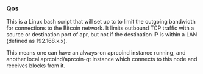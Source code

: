 ### Qos ###

This is a Linux bash script that will set up tc to limit the outgoing bandwidth for connections to the Bitcoin network. It limits outbound TCP traffic with a source or destination port of apr, but not if the destination IP is within a LAN (defined as 192.168.x.x).

This means one can have an always-on aprcoind instance running, and another local aprcoind/aprcoin-qt instance which connects to this node and receives blocks from it.
